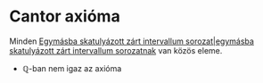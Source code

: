 # Cantor axióma

Minden [Egymásba skatulyázott zárt intervallum sorozat|egymásba skatulyázott zárt intervallum sorozatnak](egymasba-skatulyazott-zart-intervallum-sorozat.md) van közös eleme.


- $\mathbb{Q}$-ban nem igaz az axióma